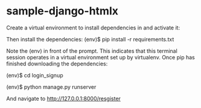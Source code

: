 # sample-django-htmlx

Create a virtual environment to install dependencies in and activate it:

Then install the dependencies:
(env)$ pip install -r requirements.txt

Note the (env) in front of the prompt. This indicates that this terminal session operates in a virtual environment set up by virtualenv.
Once pip has finished downloading the dependencies:

(env)$ cd login_signup

(env)$ python manage.py runserver

And navigate to http://127.0.0.1:8000/resgister
